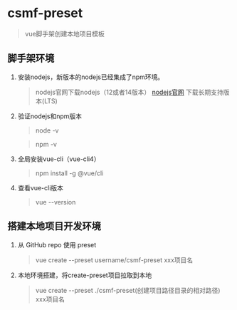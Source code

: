# csmf-preset

> vue脚手架创建本地项目模板

## 脚手架环境

1. 安装nodejs，新版本的nodejs已经集成了npm环境。
  
    > nodejs官网下载nodejs（12或者14版本） [nodejs官网](https://nodejs.org/zh-cn/) 下载长期支持版本(LTS)

2. 验证nodejs和npm版本

    > node -v
  
    > npm -v
 
3. 全局安装vue-cli（vue-cli4）

    > npm install -g @vue/cli

4. 查看vue-cli版本

    > vue --version


## 搭建本地项目开发环境

1. 从 GitHub repo 使用 preset

    > vue create --preset username/csmf-preset xxx项目名

2. 本地环境搭建，将create-preset项目拉取到本地
    > vue create --preset ./csmf-preset(创建项目路径目录的相对路径)  xxx项目名
